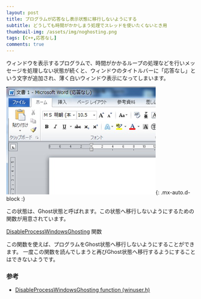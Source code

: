 ```yaml
---
layout: post
title: プログラムが応答なし表示状態に移行しないようにする
subtitle: どうしても時間がかかしまう処理でスレッドを使いたくないとき用
thumbnail-img: /assets/img/noghosting.png
tags: [C++,応答なし]
comments: true
---
```


ウィンドウを表示するプログラムで、時間がかかるループの処理などを行いメッセージを処理しない状態が続くと、ウィンドウのタイトルバーに「応答なし」という文字が追加され、薄く白いウィンドウ表示になってしまいます。

![](/assets/img/noghosting.png){: .mx-auto.d-block :}

この状態は、Ghost状態と呼ばれます。この状態へ移行しないようにするための関数が用意されています。

<a href="https://docs.microsoft.com/ja-jp/windows/win32/api/winuser/nf-winuser-disableprocesswindowsghosting">DisableProcessWindowsGhosting</a> 関数

この関数を使えば、プログラムをGhost状態へ移行しないようにすることができます。
一度この関数を読んでしまうと再びGhost状態へ移行するようにすることはできないようです。

###   参考
- [DisableProcessWindowsGhosting function (winuser.h)](https://docs.microsoft.com/ja-jp/windows/win32/api/winuser/nf-winuser-disableprocesswindowsghosting)
